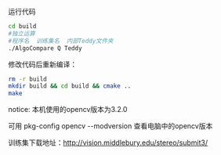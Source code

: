 运行代码

```bash
cd build
#独立运算
#程序名  训练集名  内部Teddy文件夹
./AlgoCompare Q Teddy
```

修改代码后重新编译：

```bash
rm -r build
mkdir build && cd build && cmake ..
make
```

notice:
本机使用的opencv版本为3.2.0

可用 pkg-config opencv --modversion 查看电脑中的opencv版本

训练集下载地址：http://vision.middlebury.edu/stereo/submit3/

